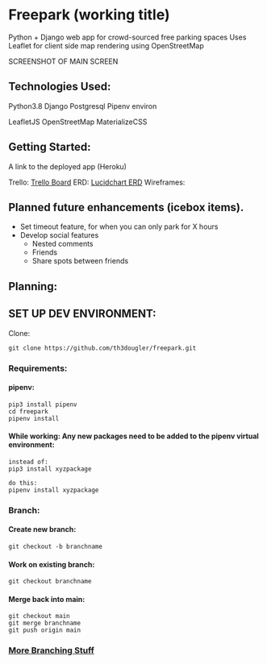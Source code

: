 # Freepark (working title)

Python + Django web app for crowd-sourced free parking spaces
Uses Leaflet for client side map rendering using OpenStreetMap

SCREENSHOT OF MAIN SCREEN

## Technologies Used:
Python3.8
Django
Postgresql
Pipenv
environ

LeafletJS
OpenStreetMap
MaterializeCSS

## Getting Started:

A link to the deployed app (Heroku)

Trello:
[Trello Board](https://trello.com/b/QExBNmy0)
ERD:
[Lucidchart ERD](https://lucid.app/lucidchart/invitations/accept/d5c0ab0b-62fe-4146-b6e5-7234f17b2892?viewport_loc=-271%2C-168%2C2219%2C1079%2C0_0)
Wireframes:

## Planned future enhancements (icebox items).

 - Set timeout feature, for when you can only park for X hours
 - Develop social features
    - Nested comments
    - Friends
    - Share spots between friends
    




## Planning:







## SET UP DEV ENVIRONMENT:
Clone:

```
git clone https://github.com/th3dougler/freepark.git

```



### Requirements:

#### pipenv:
```
pip3 install pipenv
cd freepark
pipenv install

```

#### While working: Any new packages need to be added to the pipenv virtual environment:
```
instead of:
pip3 install xyzpackage

do this:
pipenv install xyzpackage

```




### Branch:

#### Create new branch:
```
git checkout -b branchname

```

#### Work on existing branch:
```
git checkout branchname

```

#### Merge back into main:
```
git checkout main
git merge branchname
git push origin main

```
### [More Branching Stuff](https://git-scm.com/book/en/v2/Git-Branching-Basic-Branching-and-Merging)


